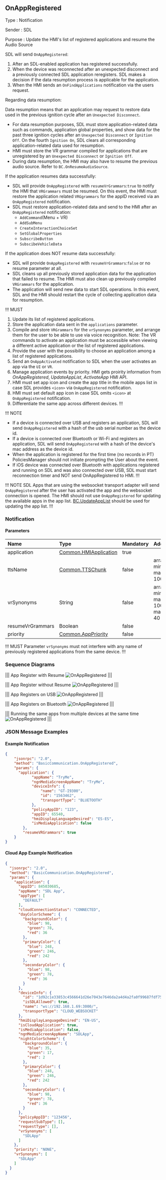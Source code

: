 ## OnAppRegistered

Type
: Notification

Sender
: SDL

Purpose
: Update the HMI's list of registered applications and resume the Audio Source

SDL will send `OnAppRegistered`:

  1. After an SDL-enabled application has registered successfully.
  2. When the device was reconnected after an unexpected disconnect and a previously connected SDL application reregisters. SDL makes a decision if the data resumption process is applicable for the application.
  3. When the HMI sends an `OnFindApplications` notification via the users request.

Regarding data resumption:

Data resumption means that an application may request to restore data used in the previous ignition cycle after an `Unexpected Disconnect`.


  * For data resumption purposes, SDL must store application-related data such as commands, application global properties, and show data for the past three ignition cycles after an `Unexpected Disconnect` or `Ignition Off`. On the fourth  `Ignition On`, SDL clears all corresponding application-related data used for resumption.
  * HMI must store the VR grammar compiled for applications that are unregistered by an `Unexpected Disconnect` or `Ignition Off`.
  * During data resumption, the HMI may also have to resume the previous audio source. Refer to `BC.OnResumeAudioSource`.

If the application resumes data successfully:

  * SDL will provide `OnAppRegistered` with `resumeVrGrammars`:`true` to notify the HMI that `VRGrammars` must be resumed. On this event, the HMI must restore the application related `VRGgrammars` for the appID received via an `OnAppRegistered` notification.
  * SDL must restore application-related data and send to the HMI after an `OnAppRegistered` notification:
    * `AddCommand`(Menu + VR)
    * `AddSubMenu`
    * `CreateInteractionChoiceSet`
    * `SetGlobalProperties`
    * `SubscribeButton`
    * `SubscibeVehicleData`

If the application does NOT resume data successfully:

  * SDL will provide `OnAppRegistered` with `resumeVrGrammars`:`false` or no resume parameter at all.
  * SDL cleans up all previously stored application data for the application that failed to resume. The HMI must also clean up previously compiled `VRGrammars` for the application.
  * The application will send new data to start SDL operations. In this event, SDL and the HMI should restart the cycle of collecting application data for resumption.

!!! MUST

  1. Update its list of registered applications.
  2. Store the application data sent in the `applications` parameter.
  3. Compile and store `VRGrammars` for the `vrSynonyms` parameter, and arrange them for the user to be able to use via voice recognition. Note: The VR commands to activate an application must be accessible when viewing a different active application or the list of registered applications.
  4. Provide the user with the possibility to choose an application among a list of registered applications.
  5. Send an `OnAppActivated` notification to SDL when the user activates an app via the `UI` or `VR`.   
  6. Manage application events by priority. HMI gets proirity information from _OnAppRegistered_, _UpdateAppList_, _ActivateApp_ HMI API.  
  7. HMI must set app icon and create the app title in the mobile apps list in case SDL provides `<icon>` via `OnAppRegistered` notification.  
  8. HMI must set default app icon in case SDL omits `<icon>` at `OnAppRegistered` notification.  
  9. Differentiate the same app across different devices.
!!!

!!! NOTE   
   * If a device is connected over USB and registers an application, SDL will send `OnAppRegistered` with a hash of the usb serial number as the device id.
   * If a device is connected over Bluetooth or Wi-Fi and registers an application, SDL will send `OnAppRegistered` with a hash of the device's mac address as the device id.
   * When the application is registered for the first time (no records in PT) PoliciesManager should not initiate prompting the User about the event.  
   * If iOS device was connected over Bluetooth with applications registered and running on SDL and was also connected over USB, SDL must start reconnection timer and NOT send OnAppRegistered to HMI.
!!!

!!! NOTE
SDL Apps that are using the websocket transport adapter will send `OnAppRegistered` after the user has activated the app and the websocket connection is opened. The HMI should not use `OnAppRegistered` for updating the available apps in the app list. [BC.UpdateAppList](../UpdateAppList) should be used for updating the app list. 
!!!



### Notification

#### Parameters

|Name|Type|Mandatory|Additional|
|:---|:---|:--------|:---------|
|application|[Common.HMIApplication](../../common/structs/#hmiapplication)|true||
|ttsName|[Common.TTSChunk](../../common/structs/#ttschunk)|false|array: true<br>minsize: 1<br>maxsize: 100|
|vrSynonyms|String|false|array: true<br>minsize: 1<br>maxsize: 100<br>maxlength: 40|
|resumeVrGrammars|Boolean|false||
|priority|[Common.AppPriority](../../common/enums/#apppriority)|false||

!!! MUST
  Parameter `vrSynonyms` must not interfere with any name of previously registered applications from the same device.
!!!

### Sequence Diagrams

|||
App Register with Resume
![OnAppRegistered](./assets/OnAppRegisteredResume.png)
|||

|||
App Register without Resume
![OnAppRegistered](./assets/OnAppRegisteredNoResume.png)
|||

|||
App Registers on USB
![OnAppRegistered](./assets/OnAppRegisteredUSB.png)
|||

|||
App Registers on Bluetooth
![OnAppRegistered](./assets/OnAppRegisteredBT.png)
|||

|||
Running the same apps from multiple devices at the same time
![OnAppRegistered](./assets/OnAppRegisteredMultipleDevices.png)
|||

### JSON Message Examples

#### Example Notification

```json
{
	"jsonrpc": "2.0",
	"method": "BasicCommunication.OnAppRegistered",
	"params": {
	  "application": {
			"appName": "TryMe",
			"ngnMediaScreenAppName": "TryMe",
			"deviceInfo": {
				"name": "GT-I9300",
				"id": "1563462",
				"transportType": "BLUETOOTH"
			},
			"policyAppID": "123",
			"appID": 65540,
			"hmiDisplayLanguageDesired": "ES-ES",
			"isMediaApplication": false
		},
		"resumeVRGrammars": true
	}
}
```

#### Cloud App Example Notification

```json
{
  "jsonrpc": "2.0",
  "method": "BasicCommunication.OnAppRegistered",
  "params": {
    "application": {
      "appID": 845030685,
      "appName": "SDL App",
      "appType": [
        "DEFAULT"
      ],
      "cloudConnectionStatus": "CONNECTED",
      "dayColorScheme": {
        "backgroundColor": {
          "blue": 98,
          "green": 78,
          "red": 36
        },
        "primaryColor": {
          "blue": 248,
          "green": 246,
          "red": 242
        },
        "secondaryColor": {
          "blue": 98,
          "green": 78,
          "red": 36
        }
      },
      "deviceInfo": {
        "id": "1d92c1e33853c4566641d26e7043e7646da2a4d4a2fa0f99687fdf75f7f40a93",
        "isSDLAllowed": true,
        "name": "ws://192.168.1.69:3000/",
        "transportType": "CLOUD_WEBSOCKET"
      },
      "hmiDisplayLanguageDesired": "EN-US",
      "isCloudApplication": true,
      "isMediaApplication": false,
      "ngnMediaScreenAppName": "SDLApp",
      "nightColorScheme": {
        "backgroundColor": {
          "blue": 35,
          "green": 17,
          "red": 2
        },
        "primaryColor": {
          "blue": 248,
          "green": 246,
          "red": 242
        },
        "secondaryColor": {
          "blue": 98,
          "green": 78,
          "red": 36
        }
      },
      "policyAppID": "123456",
      "requestSubType": [],
      "requestType": [],
      "vrSynonyms": [
        "SDLApp"
      ]
    },
    "priority": "NONE",
    "vrSynonyms": [
      "SDLApp"
    ]
  }
}
```

